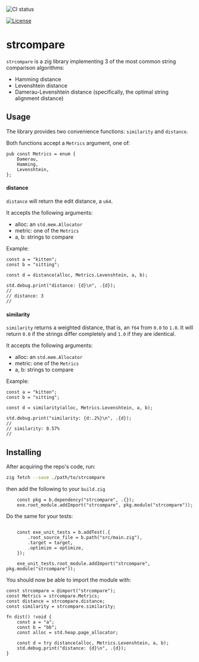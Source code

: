 ![CI status](https://github.com/aalbacetef/strcompare/actions/workflows/ci.yml/badge.svg)

[![License](https://img.shields.io/badge/License-BSD_3--Clause-blue.svg)](https://opensource.org/licenses/BSD-3-Clause)


# strcompare


`strcompare` is a zig library implementing 3 of the most common string comparison algorithms:
 
 - Hamming distance
 - Levenshtein distance 
 - Damerau-Levenshtein distance (specifically, the optimal string alignment distance)

## Usage 

The library provides two convenience functions: `similarity` and `distance`.

Both functions accept a `Metrics` argument, one of:

```zig
pub const Metrics = enum { 
    Damerau,
    Hamming,
    Levenshtein,
};
```

#### distance 

`distance` will return the edit distance, a `u64`.

It accepts the following arguments:
 - alloc: an `std.mem.Allocator`
 - metric: one of the `Metrics`
 - a, b: strings to compare

Example:

```zig
const a = "kitten";
const b = "sitting";

const d = distance(alloc, Metrics.Levenshtein, a, b);

std.debug.print("distance: {d}\n", .{d}); 
// 
// distance: 3
//
```

#### similarity

`similarity` returns a weighted distance, that is, an `f64` from `0.0` to `1.0`. 
It will return `0.0` if the strings differ completely and `1.0` if they are identical.

It accepts the following arguments:
 - alloc: an `std.mem.Allocator`
 - metric: one of the `Metrics`
 - a, b: strings to compare


Example:

```zig
const a = "kitten";
const b = "sitting";

const d = similarity(alloc, Metrics.Levenshtein, a, b);

std.debug.print("similarity: {d:.2%}\n", .{d}); 
// 
// similarity: 0.57%
//
```

## Installing

After acquiring the repo's code, run:

```bash
zig fetch --save ./path/to/strcompare 
```

then add the following to your `build.zig`

```zig
    const pkg = b.dependency("strcompare", .{});
    exe.root_module.addImport("strcompare", pkg.module("strcompare"));

```

Do the same for your tests:

```zig

    const exe_unit_tests = b.addTest(.{
        .root_source_file = b.path("src/main.zig"),
        .target = target,
        .optimize = optimize,
    });

    exe_unit_tests.root_module.addImport("strcompare", pkg.module("strcompare"));

```

You should now be able to import the module with:

```zig
const strcompare = @import("strcompare");
const Metrics = strcompare.Metrics;
const distance = strcompare.distance;
const similarity = strcompare.similarity;

fn dist() !void {
    const a = "a";
    const b = "bb";
    const alloc = std.heap.page_allocator;

    const d = try distance(alloc, Metrics.Levenshtein, a, b);
    std.debug.print("distance: {d}\n", .{d});
}

```
